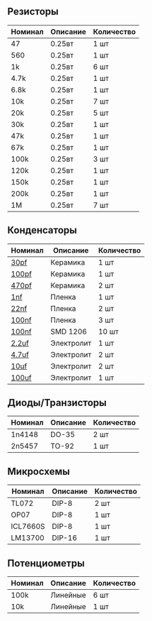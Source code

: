 ## Резисторы

| Номинал | Описание | Количество |
| ------ | ----------- | ----------- |
| 47 | 0.25вт | 1 шт |
| 560 | 0.25вт | 1 шт |
| 1k | 0.25вт | 6 шт |
| 4.7k | 0.25вт | 1 шт |
| 6.8k | 0.25вт | 1 шт |
| 10k | 0.25вт | 7 шт |
| 20k | 0.25вт | 5 шт |
| 30k | 0.25вт | 1 шт |
| 47k | 0.25вт | 1 шт |
| 67k | 0.25вт | 1 шт |
| 100k | 0.25вт | 3 шт |
| 120k | 0.25вт | 1 шт |
| 150k | 0.25вт | 1 шт |
| 200k | 0.25вт | 1 шт |
| 1M | 0.25вт | 7 шт |

## Конденсаторы

| Номинал | Описание | Количество |
| ------ | ----------- | ----------- |
| [30pf](https://www.chipdip.ru/product0/9000313107) | Керамика | 1 шт |
| [100pf](https://www.chipdip.ru/product0/9000313108) | Керамика | 1 шт |
| [470pf](https://www.chipdip.ru/product0/9000441569) | Керамика | 2 шт |
| [1nf](https://www.chipdip.ru/product/b32529c1102j000) | Пленка | 1 шт |
| [22nf](https://www.chipdip.ru/product/b32529c1223j000) | Пленка | 2 шт |
| [100nf](https://www.chipdip.ru/product/b32529c0104k000) | Пленка | 3 шт |
| [100nf](https://www.chipdip.ru/product0/9000697437) | SMD 1206 | 10 шт |
| [2.2uf](https://www.chipdip.ru/product/b43828a1225m007) | Электролит | 1 шт |
| [4.7uf](https://www.chipdip.ru/product0/9000274008) | Электролит | 2 шт |
| [10uf](https://www.chipdip.ru/product0/9000565842) | Электролит | 2 шт |
| [100uf](https://www.chipdip.ru/product0/9000565756) | Электролит | 1 шт |

## Диоды/Транзисторы

| Номинал | Описание | Количество |
| ------ | ----------- | ----------- |
| 1n4148 | DO-35 | 2 шт |
| 2n5457 | TO-92 | 1 шт |

## Микросхемы

| Номинал | Описание | Количество |
| ------ | ----------- | ----------- |
| TL072 | DIP-8 | 2 шт |
| OP07 | DIP-8 | 1 шт |
| ICL7660S | DIP-8 | 1 шт |
| LM13700 | DIP-16 | 1 шт |

## Потенциометры

| Номинал | Описание | Количество |
| ------ | ----------- | ----------- |
| 100k | Линейные | 6 шт |
| 10k | Линейные | 1 шт |